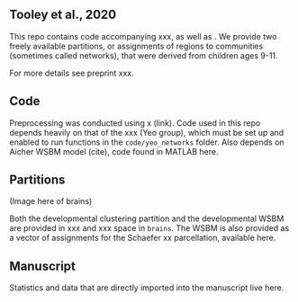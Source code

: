
## Tooley et al., 2020

This repo contains code accompanying xxx, as well as . We provide two freely available partitions, or assignments of regions to communities (sometimes called networks), that were derived from children ages 9-11.

For more details see preprint xxx.


## Code

Preprocessing was conducted using x (link). Code used in this repo depends heavily on that of the xxx (Yeo group), which must be set up and enabled to run functions in the `code/yeo_networks` folder. Also depends on Aicher WSBM model (cite), code found in MATLAB here.

## Partitions

(Image here of brains)

Both the developmental clustering partition and the developmental WSBM are provided in xxx and xxx space in `brains`. The WSBM is also provided as a vector of assignments for the Schaefer xx parcellation, available here.

## Manuscript

Statistics and data that are directly imported into the manuscript live here.